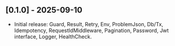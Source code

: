 ## [0.1.0] - 2025-09-10
- Initial release: Guard, Result, Retry, Env, ProblemJson, Db/Tx, Idempotency, RequestIdMiddleware, Pagination, Password, Jwt interface, Logger, HealthCheck.
